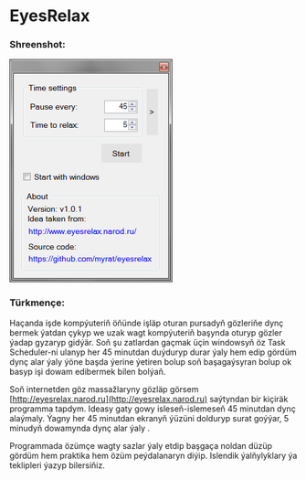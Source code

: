 # EyesRelax

### Shreenshot:
![Window](/EyesRelax.png)
### Türkmençe:
Haçanda işde kompýuteriň öňünde işläp oturan pursadyň gözleriňe dynç bermek ýatdan çykyp we uzak wagt kompýuteriň başynda oturyp gözler ýadap gyzaryp gidýär. 
Soň şu zatlardan gaçmak üçin windowsyň öz Task Scheduler-ni ulanyp her 45 minutdan duýduryp durar ýaly hem edip gördüm dynç alar ýaly ýöne başda ýerine ýetiren bolup soň başagaýsyran bolup ok basyp işi dowam edibermek bilen bolýaň. 

Soň internetden göz massažlaryny gözläp görsem  [http://eyesrelax.narod.ru](http://eyesrelax.narod.ru)  saýtyndan bir kiçiräk programma tapdym. Ideasy gaty gowy isleseň-islemeseň 45 minutdan dynç alaýmaly. Ýagny her 45 minutdan ekranyň ýüzüni dolduryp surat goýýar, 5 minudyň dowamynda dynç alar ýaly  .

Programmada özümçe wagty sazlar ýaly etdip başgaça noldan düzüp gördüm hem praktika hem özüm peýdalanaryn diýip. Islendik ýalňylyklary ýa teklipleri ýazyp bilersiňiz.  
